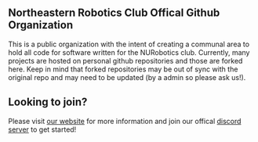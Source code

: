 ## Northeastern Robotics Club Offical Github Organization
This is a public organization with the intent of creating a communal area to hold all code for software written for the NURobotics club. Currently, many projects are hosted on personal github repositories and those are forked here. Keep in mind that forked repositories may be out of sync with the original repo and may need to be updated (by a admin so please ask us!).

## Looking to join?
Please visit [our website](https://web.northeastern.edu/nurobotics/) for more information and join our offical [discord server](https://discord.gg/bKSYDBCfc7) to get started!
